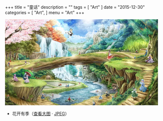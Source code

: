 +++
title = "童话"
description = ""
tags = [
    "Art"
]
date = "2015-12-30"
categories = [
    "Art",
]
menu = "Art"
+++

![请使用支持Webp的浏览器(最新版Chrome/FireFox)查看](/images/post/20151230121201.webp)
<!--more-->
* 花开有季（[查看大图](/images/post/20151230121200.webp "webp格式图片") &middot; [JPEG](/images/post/20151230121200.jpg "jpeg格式图片")）
